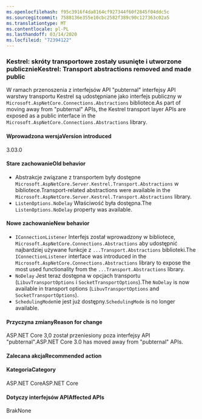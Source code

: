 ```yaml
---
ms.openlocfilehash: f95c3916f4da8164cf927344f60f2845f04ddc5c
ms.sourcegitcommit: 7588136e355e10cbc2582f389c90c127363c02a5
ms.translationtype: MT
ms.contentlocale: pl-PL
ms.lasthandoff: 03/14/2020
ms.locfileid: "72394122"
---
```

### <a name="kestrel-transport-abstractions-removed-and-made-public"></a><span data-ttu-id="6493d-101">Kestrel: skróty transportowe zostały usunięte i utworzone publicznie</span><span class="sxs-lookup"><span data-stu-id="6493d-101">Kestrel: Transport abstractions removed and made public</span></span>

<span data-ttu-id="6493d-102">W ramach przenoszenia z interfejsów API "pubternal" interfejsy API warstwy transportu Kestrel są udostępniane jako interfejs publiczny w `Microsoft.AspNetCore.Connections.Abstractions` bibliotece.</span><span class="sxs-lookup"><span data-stu-id="6493d-102">As part of moving away from "pubternal" APIs, the Kestrel transport layer APIs are exposed as a public interface in the `Microsoft.AspNetCore.Connections.Abstractions` library.</span></span>

#### <a name="version-introduced"></a><span data-ttu-id="6493d-103">Wprowadzona wersja</span><span class="sxs-lookup"><span data-stu-id="6493d-103">Version introduced</span></span>

<span data-ttu-id="6493d-104">3.0</span><span class="sxs-lookup"><span data-stu-id="6493d-104">3.0</span></span>

#### <a name="old-behavior"></a><span data-ttu-id="6493d-105">Stare zachowanie</span><span class="sxs-lookup"><span data-stu-id="6493d-105">Old behavior</span></span>

- <span data-ttu-id="6493d-106">Abstrakcje związane z transportem były dostępne `Microsoft.AspNetCore.Server.Kestrel.Transport.Abstractions` w bibliotece.</span><span class="sxs-lookup"><span data-stu-id="6493d-106">Transport-related abstractions were available in the `Microsoft.AspNetCore.Server.Kestrel.Transport.Abstractions` library.</span></span>
- <span data-ttu-id="6493d-107">`ListenOptions.NoDelay` Właściwość była dostępna.</span><span class="sxs-lookup"><span data-stu-id="6493d-107">The `ListenOptions.NoDelay` property was available.</span></span>

#### <a name="new-behavior"></a><span data-ttu-id="6493d-108">Nowe zachowanie</span><span class="sxs-lookup"><span data-stu-id="6493d-108">New behavior</span></span>

- <span data-ttu-id="6493d-109">`IConnectionListener` Interfejs został wprowadzony w bibliotece, `Microsoft.AspNetCore.Connections.Abstractions` aby udostępnić najbardziej używane funkcje z `...Transport.Abstractions` biblioteki.</span><span class="sxs-lookup"><span data-stu-id="6493d-109">The `IConnectionListener` interface was introduced in the `Microsoft.AspNetCore.Connections.Abstractions` library to expose the most used functionality from the `...Transport.Abstractions` library.</span></span>
- <span data-ttu-id="6493d-110">`NoDelay` Jest teraz dostępna w opcjach transportu (`LibuvTransportOptions` i `SocketTransportOptions`).</span><span class="sxs-lookup"><span data-stu-id="6493d-110">The `NoDelay` is now available in transport options (`LibuvTransportOptions` and `SocketTransportOptions`).</span></span>
- <span data-ttu-id="6493d-111">`SchedulingMode`nie jest już dostępny.</span><span class="sxs-lookup"><span data-stu-id="6493d-111">`SchedulingMode` is no longer available.</span></span>

#### <a name="reason-for-change"></a><span data-ttu-id="6493d-112">Przyczyna zmiany</span><span class="sxs-lookup"><span data-stu-id="6493d-112">Reason for change</span></span>

<span data-ttu-id="6493d-113">ASP.NET Core 3,0 został przeniesiony poza interfejsy API "pubternal".</span><span class="sxs-lookup"><span data-stu-id="6493d-113">ASP.NET Core 3.0 has moved away from "pubternal" APIs.</span></span>

#### <a name="recommended-action"></a><span data-ttu-id="6493d-114">Zalecana akcja</span><span class="sxs-lookup"><span data-stu-id="6493d-114">Recommended action</span></span>

#### <a name="category"></a><span data-ttu-id="6493d-115">Kategoria</span><span class="sxs-lookup"><span data-stu-id="6493d-115">Category</span></span>

<span data-ttu-id="6493d-116">ASP.NET Core</span><span class="sxs-lookup"><span data-stu-id="6493d-116">ASP.NET Core</span></span>

#### <a name="affected-apis"></a><span data-ttu-id="6493d-117">Dotyczy interfejsów API</span><span class="sxs-lookup"><span data-stu-id="6493d-117">Affected APIs</span></span>

<span data-ttu-id="6493d-118">Brak</span><span class="sxs-lookup"><span data-stu-id="6493d-118">None</span></span>

<!-- 

### Affected APIs

Not detectable via API analysis

-->
